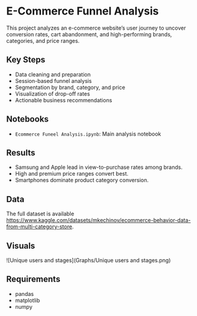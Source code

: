 # E-Commerce Funnel Analysis

This project analyzes an e-commerce website’s user journey to uncover conversion rates, cart abandonment, and high-performing brands, categories, and price ranges.

## Key Steps
- Data cleaning and preparation
- Session-based funnel analysis
- Segmentation by brand, category, and price
- Visualization of drop-off rates
- Actionable business recommendations

## Notebooks
- `Ecommerce Funeel Analysis.ipynb`: Main analysis notebook

## Results
- Samsung and Apple lead in view-to-purchase rates among brands.
- High and premium price ranges convert best.
- Smartphones dominate product category conversion.

## Data
The full dataset is available https://www.kaggle.com/datasets/mkechinov/ecommerce-behavior-data-from-multi-category-store.

## Visuals
![Unique users and stages](Graphs/Unique users and stages.png)


## Requirements
- pandas
- matplotlib
- numpy
